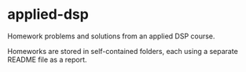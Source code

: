 # applied-dsp
Homework problems and solutions from an applied DSP course.

Homeworks are stored in self-contained folders, each using a separate README file as a report.
